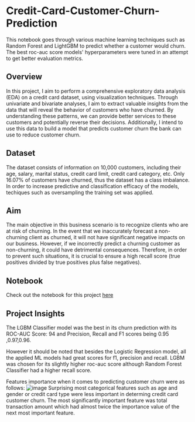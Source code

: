 # Credit-Card-Customer-Churn-Prediction
This notebook goes through various machine learning techniques such as Random Forest and LightGBM to predict whether a customer would churn. The best roc-auc score models' hyperparameters were tuned in an attempt to get better evaluation metrics.

## Overview

In this project, I aim to perform a comprehensive exploratory data analysis (EDA) on a credit card dataset, using visualization techniques. Through univariate and bivariate analyses, I aim to extract valuable insights from the data that will reveal the behavior of customers who have churned. By understanding these patterns, we can provide better services to these customers and potentially reverse their decisions. Additionally, I intend to use this data to build a model that predicts customer churn the bank can use to reduce customer churn.

## Dataset
The dataset consists of information on 10,000 customers, including their age, salary, marital status, credit card limit, credit card category, etc. Only 16.07% of customers have churned, thus the dataset has a class imbalance. In order to increase predictive and classification efficacy of the models, techiques such as oversampling the training set was applied.

## Aim 
The main objective in this business scenario is to recognize clients who are at risk of churning. In the event that we inaccurately forecast a non-churning client as churned, it will not have significant negative impacts on our business. However, if we incorrectly predict a churning customer as non-churning, it could have detrimental consequences. Therefore, in order to prevent such situations, it is crucial to ensure a high recall score (true positives divided by true positives plus false negatives).

## Notebook
Check out the notebook for this project [here](https://github.com/yurijeon-g/Credit-Card-Customer-Churn-Prediction/blob/main/customer-churn-prediction.ipynb)

## Project Insights

The LGBM Classifier model was the best in its churn prediction with its ROC-AUC Score: 94 and Precision, Recall and F1 scores being 0.95 ,0.97,0.96.

However it should be noted that besides the Logistic Regression model, all the applied ML models had great scores for f1, precision and recall. LGBM was chosen for its slightly higher roc-auc score although Random Forest Classifier had a higher recall score.

Features importance when it comes to predicting customer churn were as follows: 
![image](https://user-images.githubusercontent.com/123054352/229087784-195b075b-6b6f-4a06-9f43-7f0a4dcd8d4e.png)
Surprising most categorical features such as age and gender or credit card type were less important in determing credit card customer churn. 
The most significantly important feature was total transaction amount which had almost twice the importance value of the next most important feature.

